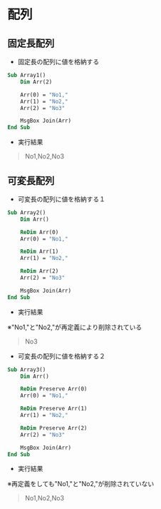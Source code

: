 # 配列

## 固定長配列

* 固定長の配列に値を格納する

```vb
Sub Array1()
    Dim Arr(2)

    Arr(0) = "No1,"
    Arr(1) = "No2,"
    Arr(2) = "No3"

    MsgBox Join(Arr)
End Sub
```

* 実行結果

> No1,No2,No3

## 可変長配列

* 可変長の配列に値を格納する１

```vb
Sub Array2()
    Dim Arr()

    ReDim Arr(0)
    Arr(0) = "No1,"

    ReDim Arr(1)
    Arr(1) = "No2,"

    ReDim Arr(2)
    Arr(2) = "No3"

    MsgBox Join(Arr)
End Sub
```

* 実行結果

※"No1,"と"No2,"が再定義により削除されている
> No3

* 可変長の配列に値を格納する２

```vb
Sub Array3()
    Dim Arr()

    ReDim Preserve Arr(0)
    Arr(0) = "No1,"

    ReDim Preserve Arr(1)
    Arr(1) = "No2,"

    ReDim Preserve Arr(2)
    Arr(2) = "No3"

    MsgBox Join(Arr)
End Sub
```

* 実行結果

※再定義をしても"No1,"と"No2,"が削除されていない
> No1,No2,No3
